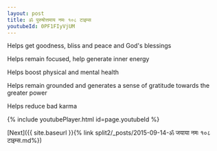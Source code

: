 ```yaml
---
layout: post
title: ॐ पुरुषोत्तमाय नमः १०८ टाइम्स
youtubeId: 0PF1FIyVjUM
---
```

 
 
Helps get goodness, bliss and peace and God's blessings
 
Helps remain focused, help generate inner energy 
 
Helps boost physical and mental health 
 
Helps remain grounded and generates a sense of gratitude towards the greater power 
 
Helps reduce bad karma
 
 
 
 


{% include youtubePlayer.html id=page.youtubeId %}
 
[Next]({{ site.baseurl }}{% link  split2/_posts/2015-09-14-ॐ जयाया नमः १०८ टाइम्स.md%})
 
